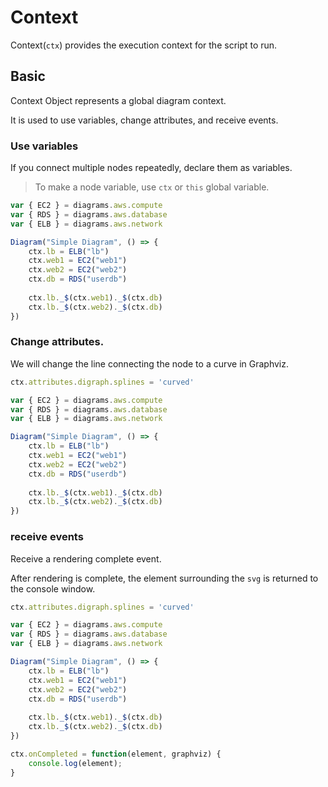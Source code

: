 # Context

Context(`ctx`) provides the execution context for the script to run.

## Basic

Context Object represents a global diagram context.

It is used to use variables, change attributes, and receive events.

### Use variables

If you connect multiple nodes repeatedly, declare them as variables.

> To make a node variable, use `ctx` or `this` global variable.

```js
var { EC2 } = diagrams.aws.compute
var { RDS } = diagrams.aws.database
var { ELB } = diagrams.aws.network

Diagram("Simple Diagram", () => {
	ctx.lb = ELB("lb")
    ctx.web1 = EC2("web1")
	ctx.web2 = EC2("web2")
	ctx.db = RDS("userdb")
	
	ctx.lb._$(ctx.web1)._$(ctx.db)
	ctx.lb._$(ctx.web2)._$(ctx.db)
})	
```

### Change attributes.

We will change the line connecting the node to a curve in Graphviz.

```js
ctx.attributes.digraph.splines = 'curved'

var { EC2 } = diagrams.aws.compute
var { RDS } = diagrams.aws.database
var { ELB } = diagrams.aws.network

Diagram("Simple Diagram", () => {
	ctx.lb = ELB("lb")
    ctx.web1 = EC2("web1")
	ctx.web2 = EC2("web2")
	ctx.db = RDS("userdb")
	
	ctx.lb._$(ctx.web1)._$(ctx.db)
	ctx.lb._$(ctx.web2)._$(ctx.db)
})	
```

### receive events

Receive a rendering complete event.

After rendering is complete, the element surrounding the `svg` is returned to the console window.

```js
ctx.attributes.digraph.splines = 'curved'

var { EC2 } = diagrams.aws.compute
var { RDS } = diagrams.aws.database
var { ELB } = diagrams.aws.network

Diagram("Simple Diagram", () => {
	ctx.lb = ELB("lb")
    ctx.web1 = EC2("web1")
	ctx.web2 = EC2("web2")
	ctx.db = RDS("userdb")
	
	ctx.lb._$(ctx.web1)._$(ctx.db)
	ctx.lb._$(ctx.web2)._$(ctx.db)
})

ctx.onCompleted = function(element, graphviz) {
	console.log(element); 
}
```

